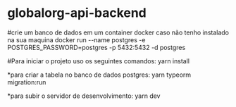 # globalorg-api-backend

#crie um banco de dados em um container docker caso não tenho instalado na sua maquina
docker run --name postgres -e POSTGRES_PASSWORD=postgres -p 5432:5432 -d postgres


#Para iniciar o projeto uso os seguintes comandos:
yarn install

*para  criar a tabela no banco de dados postgres:
yarn typeorm migration:run

*para subir o servidor de desenvolvimento:
yarn dev

